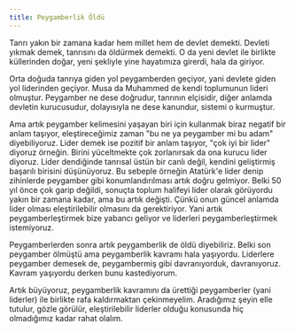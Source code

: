 ```yaml
---
title: Peygamberlik Öldü
---
```


Tanrı yakın bir zamana kadar hem millet hem de devlet demekti. Devleti yıkmak
demek, tanrısını da öldürmek demekti. O da yeni devlet ile birlikte küllerinden
doğar, yeni şekliyle yine hayatımıza girerdi, hala da giriyor.

Orta doğuda tanrıya giden yol peygamberden geçiyor, yani devlete giden yol
liderinden geçiyor. Musa da Muhammed de kendi toplumunun lideri olmuştur.
Peygamber ne dese doğrudur, tanrının elçisidir, diğer anlamda devletin
kurucusudur, dolayısıyla ne dese kanundur, sistemi o kurmuştur.

Ama artık peygamber kelimesini yaşayan biri için kullanmak biraz negatif bir
anlam taşıyor, eleştireceğimiz zaman "bu ne ya peygamber mi bu adam"
diyebiliyoruz. Lider demek ise pozitif bir anlam taşıyor, "çok iyi bir lider"
diyoruz örneğin. Birini yüceltmekte çok zorlanırsak da ona kurucu lider diyoruz.
Lider dendiğinde tanrısal üstün bir canlı değil, kendini geliştirmiş başarılı
birisini düşünüyoruz. Bu sebeple örneğin Atatürk'e lider denip zihinlerde
peygamber gibi konumlandırılması artık doğru gelmiyor. Belki 50 yıl önce çok
garip değildi, sonuçta toplum halifeyi lider olarak görüyordu yakın bir zamana
kadar, ama bu artık değişti. Çünkü onun güncel anlamda lider olması
eleştirilebilir olmasını da gerektiriyor. Yani artık peygamberleştirmek bize
yabancı geliyor ve liderleri peygamberleştirmek istemiyoruz.

Peygamberlerden sonra artık peygamberlik de öldü diyebiliriz. Belki son
peygamber ölmüştü ama peygamberlik kavramı hala yaşıyordu. Liderlere peygamber
demesek de, peygambermiş gibi davranıyorduk, davranıyoruz. Kavram yaşıyordu
derken bunu kastediyorum.

Artık büyüyoruz, peygamberlik kavramını da ürettiği peygamberler (yani liderler)
ile birlikte rafa kaldırmaktan çekinmeyelim. Aradığımız şeyin elle tutulur,
gözle görülür, eleştirilebilir liderler olduğu konusunda hiç olmadığımız kadar
rahat olalım.
